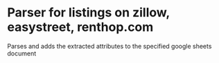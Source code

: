 # Parser for listings on zillow, easystreet, renthop.com 
Parses and adds the extracted attributes to the specified google sheets document
